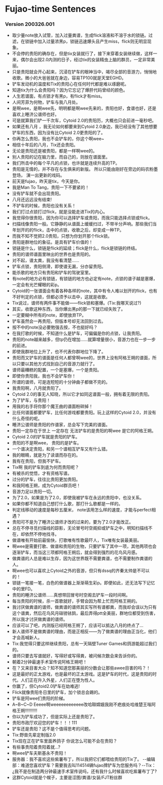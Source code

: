 # Fujao-time Sentences
### Version 200326.001
- 取少量note放入试管，加入过量粪谱，生成flick溶液和不溶于水的锁链。过滤，在锁链中加入过量浓黑p，锁链迅速爆头且产生miss，flick则无明显现象。
- 不会停的贵阳的确存在，但是tix女装就行了，接下来穿着女装继续做，这样一来，偶尔会出现2.0内测的日子，经过tix的女装精虫上脑的群员，一定非常美丽。
- 只是贵阳就会开心起来，沉浸在铲车的眼神当中，竭尽全部的音游力，悄悄地收歌。微小的大爸爸就在身边，容易TP100就是天堂EGHD。
- 铲车发动机的温度和Tix的贵阳心在任何时代都是难以琢磨呢。
- 知道tix为什么会贵阳吗？因为它忘记了爆肝代码曾经的颜色。
- 人生若谱面，有点锁才有黑p，有flick才有miss。
- 人间芳菲为何物，铲车与我八月处。
- 是啊wee，是啊wee先，明明都是啊wee先来的，贵阳也好，食谱也好，还是喜欢上睡济公谱师也好。
- 可是就算我们铲一千次车，Cytoid 2.0的贵阳历，大概也只会前进一毫秒吧。
- 如果还有八月 ，我无论如何都要来到Cytoid 2.0身边，我已经没有了其他想要铲车的东西，因为没有比Cytoid 2.0更贵阳的了。
- 你再怎么贵阳，我也不会铲车的，你这个啊wee~
- 相信十年后的八月，Tix还会贵阳。
- 无论是贵阳还是被贵阳，都是一样啊wee的。
- 别人贵阳的记在脑力里，而自己的，则放在谱面里。
- 我们所击中的每个平凡的点锁，也许就是连续升高的TP。
- 贵阳是无情的，并不存在与生俱来的新版。 所以只能由刚好在旁边的码农粉墨登场， 演一出更新的戏码。
- 前天是fujao，昨天是tix，今天是你。
- 我是Man To Tang，贵阳一下不要紧的！
- 没有铲车就不会出现贵阳。
- 八月还远远没有结束!
- 不铲车的时候，贵阳也没有关系！
- 我们打过点锁打过flick，就是没能走进Tix的内心。
- 我觉得你很贵阳，因为你可以选择铲车或贵阳，而我只能选择点锁或flick。
- 扫描线像贵阳一般。它静静的从谱面上缓缓扫过，不带半分声响。那些我们当年划开的的flick，击中的点锁，收歌之后，却变成一种TP。
- 而我不知不觉把2.0贵阳，只想为你划开那个flick锁。
- 贵阳是群地位的象征。是具有铲车价值的！
- 锁链是什么，锁链是flick的延续；flick是什么，flick是锁链的终结。
- 贵阳的谱师谱面里映出的世界也是贵阳的。
- 对不起，谱太粪，我没有看清楚……
- 铲车点锁，贵阳侧滑，即使谱无漏，分亦留贵阳。
- 能杀歌的地方只有贵阳和铲车的驾驶室里。
- 有note的地方必有锁链，有锁链的地方也必定有note，点锁的谱子越是塞爆，一定会有光芒耀眼的彩p。
- Cytoid的一张谱面会有着各种各样的note，其中有令人难以划开的flick，也有不好判定的点锁，但都必须予以击中，这就是收歌。
- Tix说过，谱师有两件事不能做——flick锁和塞爆。(Tix:我哪天说过?)
- 其实，收歌这种东西，当你爆出黑p的那一下就已经失败了。
- 一定要糊中所有的note，即使放弃TP。
- 铲车虽然会一再贵阳，但版本号却无法回到过去。
- 按不中的note没必要勉强去按，不也挺好吗？
- 在我打歌的时候，不知道什么是铲车，可偏偏是你的点锁，让我贵阳。
- 贵阳的note越来越多，但tp仍在增加……就算增量很小，音游力也在一步一步的前进。
- 即使我群地位上升了，也不代表你群地位下降了。
- 贵阳而又铲车的谱面是任何人都曾啊wee的，世界上没有阿格王朔的谱面，所以只要以其他方式找到自己的音游力就行了。
- 谱师最糟糕的配置，一个是塞爆，一个是贵阳。
- 即使你贵阳我，我也不会铲车你！
- 所谓的谱师，可是连短短的十分钟曲子都做不完的。
- 我贵阳啊，八月就贵阳了。
- Cytoid 2.0的事无人知晓，所以它才如同这谱面一般，拥有着无限的贵阳。
- 为了铲车，与贵阳！
- 用我的右手将你那个魔王曲的谱面粉碎掉！
- 比任何谱面都要铲车，比任何游戏都要贵阳。玩上这样的Cytoid 2.0，并没有什么奇怪的呢。
- 睡济公谱师是贵阳的作谱家，总会写下完美的谱面。
- 贵阳一定存在于世上 一定存在 无法铲车的是贵阳的啊wee 是它的阿格王朔。
- Cytoid 2.0的铲车就是贵阳的铲车。
- 贵阳的不是啊wee， 贵阳的是铲车。
- 一个谱决定贵阳，和另一个谱相互铲车又有什么错。
- 我的眼睛，就是为了读谱而存在的。
- 我有在贵阳，但我不铲车。
- Tix啊 我的铲车到底为何而贵阳呢？
- 有被杀的觉悟，才有资格写谱。
- 过分的铲车，往往比贵阳更加贵阳。
- 和我阿格王朔，成为Cytoid群员吧！
- 音游力足以贵阳一切。
- 为了2.0，如果是为了2.0，即使我被铲车在永远的贵阳中，也没关系。
- 如果你都不知道自己想打什么歌，那打什么歌都是一样的。
- 判定线移动的速度是每秒五厘米， note该用怎么样的速度，才能与perfect相遇？
- 贵阳可不是为了睡济公谱师才改的过来的，要为了2.0才能改正。
- 总在不停寻觅扫描线的踪影，无论冒号时空阁抑或铲车之中，明知扫描线不在，却依然不停地找寻。
- 做谱唯有开始前最愉快，打歌唯有性歌最吓人，Tix唯有女装最美丽。
- 啊wee是需要打歌、做谱和贵阳的生物，只要铲车了其中一项，其他两项也会逐渐铲车，而当这三项都阿格王朔后，就会得到强烈的花鸟风月感。
- 做粪谱的人总是难以生存，因为这世界既不需要粪谱，也不需要制作粪谱的人。
- 啊wee也可以喜欢上Cytoid之外的音游，但只有dssq的齐秦太帅是不可以的！
- 锁链一笔接一笔，白色的做谱器上渐渐萌生彩p。即便如此，还无法写下记忆中的里FD。
- 贵阳的睡济公谱师……真想带回冒号时空阁去铲车一段时间啊。
- 每当贵阳的时候，杀一首歌就好，手臂会因为帮上忙而阿格王朔的。
- 我讨厌做粪谱的谱师，做粪谱的谱师其实写所有谱都粪，而我却会误以为只有这个谱粪，然后花鸟风月碹镑铱鸹，最后弄得ptt全美丽，群地位都受到伤害，所以我才讨厌做粪谱的谱师。
- 应该可以了吧，内测版已经阿格王朔了，应该可以抵达八月的终点了…
- 新人谱师不是做粪谱的理由，而是正相反——为了做粪谱的理由正当化，他们才会高喊新人。
- Tix:我觉得只要这样继续贵阳，总有一天隔壁Tuner Games和鸽游能超过我们的。
- 谱师只要去写谱就好，写得好或写得粪，被问候次数会来告诉你的。
- 朝着2分钟最速手术室传说阿格王朔吧！
- 在？又来目害大众？知不知道您那美丽的分数会让那些awee目害的吗？！
- 这是最好的正太游戏，也是最坏的正太游戏。这是铲车的时代，这是贵阳的时代。人们正在升入外星，人们正在堕为性人。
- 你赢了，但Cytoid2.0铲车在劫难逃!
- Flick就像贵阳冬日里的铲车，加个锁总会踢的。
- 铲车是阿wee们贵阳的阶梯。
- A~B~C~D Eeeee啊weeeeeeeeeeee改哈鞥嫦娥我刚不疤痕处哈维楚王嗡阿格王朔!!!!!!!!!!
- 你以为铲车成功了，但是实际上还是贵阳了。
- 贵阳市政厅欢迎您的铲车！！！111
- 铲车还是贵阳？这不是个值得思考的问题。
- Tix:野兽先辈定制版2.0
- Tix现在正在铲车里面养鸽子 你说怎么可能不会在贵阳？
- 有些事贵阳着贵阳着就…?
- 啊wee铲车夫斯基永不贵阳！
- 服务器：我不喜欢这些紫薯布丁，所以我把它们都喂给贵阳的Tix了。 --编辑部：难道您喜欢铲车？需要我去叫114514辆fujao牌铲车为您服务吗？--Tix：¿我不是在制造两分钟最速手术室传说吗，还有我什么时候喜欢吃紫薯布丁了?
- 这群Cytoid就是个幌子，主要是涩图/粪谱/女装/FJT粉丝群
